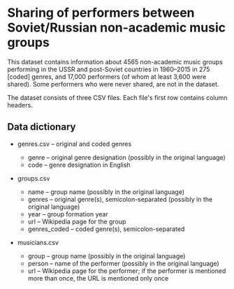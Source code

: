 # Sharing of performers between Soviet/Russian non-academic music groups

This dataset contains information about 4565 non-academic music groups performing in the USSR and post-Soviet countries in 1960–2015 in 275 [coded] genres, and 17,000 performers (of whom at least 3,600 were shared). Some performers who were never shared, are not in the dataset.

The dataset consists of three CSV files. Each file's first row contains column headers.

## Data dictionary

* genres.csv – original and coded genres
  * genre – original genre designation (possibly in the original language)
  * code – genre designation in English

* groups.csv
  * name – group name (possibly in the original language)
  * genres – original genre(s), semicolon-separated (possibly in the original language)
  * year – group formation year
  * url – Wikipedia page for the group
  * genres_coded – coded genre(s), semicolon-separated

* musicians.csv
  * group – group name (possibly in the original language)
  * person – name of the performer (possibly in the original language)
  * url – Wikipedia page for the performer; if the performer is mentioned more than once, the URL is mentioned only once
